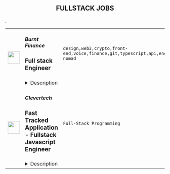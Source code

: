 <div align="center"><h2>FULLSTACK JOBS</h2></div><table><tr>
                <td width="100" height="100" rowspan="2">
                    <img src="https://remoteok.com/assets/img/jobs/912d88684292b61e554b4f274cb2fd4f1669446970.peg" width="38px" height="auto">
                </td>
                <td width="300">
                    <h5>Burnt Finance</h5>
                    <h3>Full stack Engineer</h3>
                </td>
                <td width="300">
                    <code>design,web3,crypto,front-end,voice,finance,git,typescript,api,engineer,engineering,digital nomad</code>
                </td>
                <td width="200">
                <text>3 days ago</text>
                </td>
                <td width="100" rowspan="2">
                <a href="https://remoteOK.com/remote-jobs/remote-full-stack-engineer-burnt-finance-154726" align="right" target="_blank">Apply</a>
                </td>
            </tr>
            <tr>
                <td colspan="3">
                <details><summary>Description</summary>
                <div>Burnt is building the worldâs first creator-centric monetization and engagement app powered by its own custom infrastructure layer, bringing innovative Web3 tools to creators and their billions of end-users. We are proud to be supported by amazing investors such as Animoca Brands, Multicoin Capital, Alameda Research, and so many more. If youâre looking to join a fast paced, problem solving environment in the center of blockchain infrastructure, NFTs, decentralized applications, and the creator economy please apply!</div><div><br></div><div>You will help build groundbreaking decentralized applications from the ground up, which will become a critical piece of architecture for the next stage of Web3 and crypto adoption.</div><p></p><h4>Responsibilities:</h4><p></p><p></p><ul>
<li>Develop decentralized web3 infrastructure and applications</li>
<li>Support front-end applications and user experience</li>
<li>Participate in and own choices of engineering methodologies, tools and organization</li>
<li>Work autonomously within a high-performing team</li>
</ul><p></p><h4>Requirements:</h4><p></p><p></p><ul>
<li>4+ years of professional experience</li>
<li>Proven ability to write high-quality, well-tested code</li>
<li>Highly autonomous, strong communication and collaboration within team</li>
<li>Understanding of API design & implementation</li>
<li>Good understanding of git and continuous integration tools</li>
<li>Ability to take responsibility for projects and the willingness to learn and grow professionally in a team environment</li>
<div><br></div>
</ul><p></p><h4>Our Tech Stack:</h4><p></p><p></p><ul>
<li>
<b>Web</b>: HTML, Javascript, Typescript, React, NextJS, CSS, Sass, Web3/Cosmjs</li>
<li>
<b>Backend</b>: NodeJS, Typescript, GraphQL, Postgres</li>
<li>
<b>Web3 Platform</b>: Cosmos-SDK (Golang), CosmWasm (Rust)</li>
<li>
<b>Infrastructure</b>: AWS</li>
</ul><div>As we are still a lean engineering team, we are looking for engineers willing to take on multiple roles. When applying, please include which of the following skillsets you believe you would be able to bring to the table most rapidly:</div><div><br></div><div><b>1. Typescript + React</b></div><div><b>2. Smart contract development</b></div><div><b>3. Web3/Cosmjs</b></div><div><b>4. Other</b></div><div><br></div><div>Benefits of working at Burnt include competitive compensation, unlimited PTO, medical, dental, and vision insurance, company off-sites and more!</div><div><br></div><div>Burnt is proud to foster an inclusive environment that is free from discrimination. We strongly believe in order to build the best products, we need a diversity of perspectives and backgrounds. This leads to a more delightful experience for our users and team members. We value listening to every voice and we encourage everyone to come be a part of building a company and products we love.</div><br/><br/>Please mention the word **OVERTOOK** and tag RMzQuMjA3LjIzMS4xODk= when applying to show you read the job post completely (#RMzQuMjA3LjIzMS4xODk=). This is a beta feature to avoid spam applicants. Companies can search these words to find applicants that read this and see they're human.
                </details>
                </td>
            </tr>,<tr>
                <td width="100" height="100" rowspan="2">
                    <img src="https://weworkremotely.com/assets/IsotypeV2-1ebe3dd57673f3e8d02b7490bc0faaef55d6a95d3a4aaf17298bd3ed503ae7fe.svg" width="38px" height="auto">
                </td>
                <td width="300">
                    <h5>Clevertech</h5>
                    <h3> Fast Tracked Application - Fullstack Javascript Engineer </h3>
                </td>
                <td width="300">
                    <code>Full-Stack Programming</code>
                </td>
                <td width="200">
                <text>0 days ago</text>
                </td>
                <td width="100" rowspan="2">
                <a href="https://weworkremotely.com/remote-jobs/clevertech-fast-tracked-application-fullstack-javascript-engineer" align="right" target="_blank">Apply</a>
                </td>
            </tr>
            <tr>
                <td colspan="3">
                <details><summary>Description</summary>
                

<p>
  <strong>Headquarters:</strong> New York, NY
    <br /><strong>URL:</strong> <a href="https://clevertech.biz">https://clevertech.biz</a>
</p>

<div>**<strong>Fast-Tracked Application - Get a Response in 3 Days**</strong><br><br>Experience Remote done Right. Over 20 years of remote experience, all 500+ staff are 100% remote and we still grow vibrant relationships, provide exceptional opportunities for career growth while working with stellar clients on ambitious projects<br><br>
</div><div><strong>What we're working on:</strong></div><div>
<br>Enterprise companies turn to us to help them launch innovative digital products that interact with hundreds of millions of customers, transactions and data points. The problems we solve every day are real and require creativity, grit and determination. We are building a culture that challenges norms while fostering experimentation and personal growth. In order to grasp the scale of problems we face, ideally, you have some exposure to Logistics, FinTech, Transportation, Insurance, Media or other complex multifactor industries<br><br>
</div><div><strong><br>Requirements</strong></div><ul>
<li>7+ years of professional experience (A technical assessment will be required)</li>
<li>Senior-level experience in the front-end (React) and back-end (Node, Express, Mongo, SQL)</li>
<li>Ability to create clean, modern, testable, well-documented code</li>
<li>English fluency, verbal and written</li>
<li>Professional, empathic, team player</li>
<li>Problem solver, proactive, go-getter</li>
</ul><div><strong>Straight from the Devs</strong></div><div>
<br>Watch short snippets of actual developers (Real, not scripted) share why they joined <a href="https://cleverte.ch/3"><strong>YouTube Playlist<br></strong></a><br>
</div><div><strong>Why Clevertech is an amazing place to work at</strong></div><div>
<br>At Clevertech, you can expect that you will:<br><br>
</div><ul>
<li>Be 100% dedicated to one project at a time so that you can hone your skills, innovate and grow</li>
<li>Be a part of a team of talented and friendly senior-level developers</li>
<li>Work on projects that allow you to use cutting edge tech. We believe in constantly evolving your mastery</li>
</ul><div>
<br>The result? We produce meaningful work and we are truly proud and excited to be creating waves in an industry under transformation.<br><br>
</div><div><strong>Benefits of joining the Clevertech team</strong></div><div>
<br>We know that people do their best work when they’re taken care of. So we make sure to offer great benefits:</div><ul>
<li>Competitive Salaries</li>
<li>1 Month Paid Time Off For You</li>
<li>Personal Development Fund</li>
<li>Tenure-Based Rewards</li>
<li>Flexible Family Leave</li>
<li>Clevertech University</li>
<li>Clevertech Gives Back</li>
<li>Amazing Culture &amp; Strong Community</li>
</ul>

<p><strong>To apply:</strong> <a href="https://weworkremotely.com/remote-jobs/clevertech-fast-tracked-application-fullstack-javascript-engineer">https://weworkremotely.com/remote-jobs/clevertech-fast-tracked-application-fullstack-javascript-engineer</a></p>

                </details>
                </td>
            </tr></table>